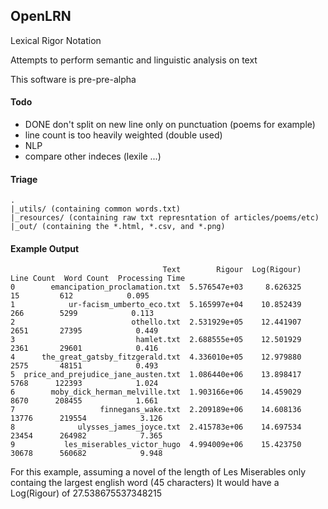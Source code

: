 ## OpenLRN

Lexical Rigor Notation

Attempts to perform semantic and linguistic analysis on text

This software is pre-pre-alpha

#### Todo

- DONE don't split on new line only on punctuation (poems for example)
- line count is too heavily weighted (double used)
- NLP
- compare other indeces (lexile ...)

#### Triage

```
.
|_utils/ (containing common words.txt)
|_resources/ (containing raw txt represntation of articles/poems/etc)
|_out/ (containing the *.html, *.csv, and *.png)
```

#### Example Output

```
                                  Text        Rigour  Log(Rigour)  Line Count  Word Count  Processing Time
0        emancipation_proclamation.txt  5.576547e+03     8.626325          15         612            0.095
1            ur-facism_umberto_eco.txt  5.165997e+04    10.852439         266        5299            0.113
2                          othello.txt  2.531929e+05    12.441907        2651       27395            0.449
3                           hamlet.txt  2.688555e+05    12.501929        2361       29601            0.416
4      the_great_gatsby_fitzgerald.txt  4.336010e+05    12.979880        2575       48151            0.493
5  price_and_prejudice_jane_austen.txt  1.086440e+06    13.898417        5768      122393            1.024
6        moby_dick_herman_melville.txt  1.903166e+06    14.459029        8670      208455            1.661
7                   finnegans_wake.txt  2.209189e+06    14.608136       13776      219554            3.126
8              ulysses_james_joyce.txt  2.415783e+06    14.697534       23454      264982            7.365
9           les_miserables_victor_hugo  4.994009e+06    15.423750       30678      560682            9.948
```

For this example, assuming a novel of the length of Les Miserables only containg
the largest english word (45 characters) It would have a Log(Rigour) of
27.538675537348215
